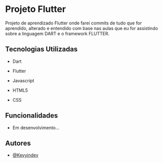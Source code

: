 # Projeto Flutter

Projeto de aprendizado Flutter onde farei commits de tudo que for aprendido, alterado e entendido com base nas aulas que eu for assistindo sobre a linguagem DART e o framework FLUTTER.




## Tecnologias Utilizadas

- Dart

- Flutter

- Javascript

- HTML5

- CSS


## Funcionalidades

- Em desenvolvimento...


## Autores

- [@Kevyindev](https://www.github.com/kevyindev)

